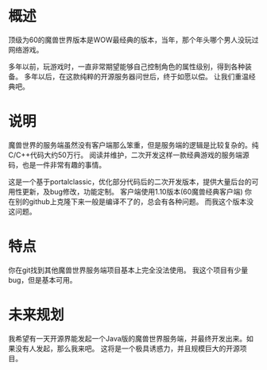 # 概述
顶级为60的魔兽世界版本是WOW最经典的版本，当年，那个年头哪个男人没玩过网络游戏。

多年以前，玩游戏时，一直非常期望能够自己控制角色的属性级别，得到各种装备。
多年以后，在这款纯粹的开源服务器问世后，终于如愿以偿。
让我们重温经典吧。

# 说明
魔兽世界的服务端虽然没有客户端那么笨重，但是服务端的逻辑是比较复杂的。纯C/C++代码大约50万行。
阅读并维护，二次开发这样一款经典游戏的服务端源码，也是一件非常有趣的事情。

这是一个基于portalclassic，优化部分代码后的二次开发版本，提供大量后台的可用性更新，及bug修改，功能定制。
客户端使用1.10版本(60魔兽经典客户端)
你在别的github上克隆下来一般是编译不了的，总会有各种问题。
而我这个版本没这问题。

# 特点
你在git找到其他魔兽世界服务端项目基本上完全没法使用。
我这个项目有少量bug，但是基本可用。

# 未来规划
我希望有一天开源界能发起一个Java版的魔兽世界服务端，并最终开发出来。如果没有人发起，那么我来吧。
这将是一个极具诱惑力，并且规模巨大的开源项目。
 
 
 
 
